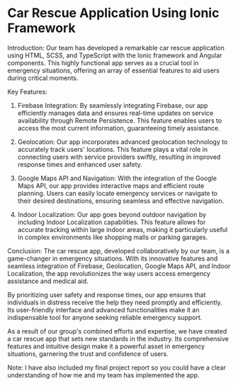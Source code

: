 # Car Rescue Application Using Ionic Framework

Introduction:
Our team has developed a remarkable car rescue application using HTML, SCSS, and TypeScript with the Ionic framework and Angular components. This highly functional app serves as a crucial tool in emergency situations, offering an array of essential features to aid users during critical moments.

Key Features:
1. Firebase Integration: By seamlessly integrating Firebase, our app efficiently manages data and ensures real-time updates on service availability through Remote Persistence. This feature enables users to access the most current information, guaranteeing timely assistance.

2. Geolocation: Our app incorporates advanced geolocation technology to accurately track users' locations. This feature plays a vital role in connecting users with service providers swiftly, resulting in improved response times and enhanced user safety.

3. Google Maps API and Navigation: With the integration of the Google Maps API, our app provides interactive maps and efficient route planning. Users can easily locate emergency services or navigate to their desired destinations, ensuring seamless and effective navigation.

4. Indoor Localization: Our app goes beyond outdoor navigation by including Indoor Localization capabilities. This feature allows for accurate tracking within large indoor areas, making it particularly useful in complex environments like shopping malls or parking garages.

Conclusion:
The car rescue app, developed collaboratively by our team, is a game-changer in emergency situations. With its innovative features and seamless integration of Firebase, Geolocation, Google Maps API, and Indoor Localization, the app revolutionizes the way users access emergency assistance and medical aid.

By prioritizing user safety and response times, our app ensures that individuals in distress receive the help they need promptly and efficiently. Its user-friendly interface and advanced functionalities make it an indispensable tool for anyone seeking reliable emergency support.

As a result of our group's combined efforts and expertise, we have created a car rescue app that sets new standards in the industry. Its comprehensive features and intuitive design make it a powerful asset in emergency situations, garnering the trust and confidence of users.

Note: I have also included my final project report so you could have a clear understanding of how me and my team has implemented the app. 
